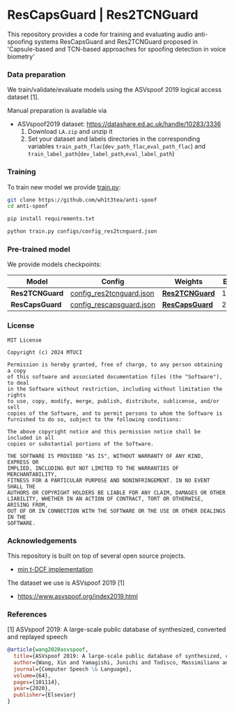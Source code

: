 # ResCapsGuard | Res2TCNGuard

This repository provides a code for training and evaluating audio anti-spoofing systems ResCapsGuard and Res2TCNGuard proposed in 'Capsule-based and TCN-based approaches for spoofing detection in voice biometry'



### Data preparation
We train/validate/evaluate models using the ASVspoof 2019 logical access dataset [1].

Manual preparation is available via 
- ASVspoof2019 dataset: https://datashare.ed.ac.uk/handle/10283/3336
  1. Download `LA.zip` and unzip it
  2. Set your dataset and labels directories in the corresponding variables `train_path_flac`(`dev_path_flac`,`eval_path_flac`) and `train_label_path`(`dev_label_path`,`eval_label_path`)

### Training 
To train new model we provide [train.py](https://github.com/wh1t3tea/anti-spoof/blob/main/train.py):
```bash
git clone https://github.com/wh1t3tea/anti-spoof
cd anti-spoof

pip install requirements.txt

python train.py configs/config_res2tcnguard.json
```

### Pre-trained model

We provide models checkpoints:

| Model            | Config                                                                                                        | Weights                                                                                     |EER | t-DCF|
|------------------|---------------------------------------------------------------------------------------------------------------|---------------------------------------------------------------------------------------------|--- |--|
| __Res2TCNGuard__ | [config_res2tcnguard.json](https://github.com/wh1t3tea/anti-spoof/blob/main/configs/config_res2tcnguard.json) | [__Res2TCNGuard__](https://github.com/wh1t3tea/anti-spoof/blob/main/weights/best_1.495.pth) |1.49|0.0451|
| __ResCapsGuard__ | [config_rescapsguard.json](https://github.com/wh1t3tea/anti-spoof/blob/main/configs/config_rescapsguard.json) | [__ResCapsGuard__](https://github.com/wh1t3tea/anti-spoof/blob/main/weights/new_capsules_changed_sinc_layer.pth) |2.25|0.0744|





### License
```
MIT License

Copyright (c) 2024 MTUCI 

Permission is hereby granted, free of charge, to any person obtaining a copy
of this software and associated documentation files (the "Software"), to deal
in the Software without restriction, including without limitation the rights
to use, copy, modify, merge, publish, distribute, sublicense, and/or sell
copies of the Software, and to permit persons to whom the Software is
furnished to do so, subject to the following conditions:

The above copyright notice and this permission notice shall be included in all
copies or substantial portions of the Software.

THE SOFTWARE IS PROVIDED "AS IS", WITHOUT WARRANTY OF ANY KIND, EXPRESS OR
IMPLIED, INCLUDING BUT NOT LIMITED TO THE WARRANTIES OF MERCHANTABILITY,
FITNESS FOR A PARTICULAR PURPOSE AND NONINFRINGEMENT. IN NO EVENT SHALL THE
AUTHORS OR COPYRIGHT HOLDERS BE LIABLE FOR ANY CLAIM, DAMAGES OR OTHER
LIABILITY, WHETHER IN AN ACTION OF CONTRACT, TORT OR OTHERWISE, ARISING FROM,
OUT OF OR IN CONNECTION WITH THE SOFTWARE OR THE USE OR OTHER DEALINGS IN THE
SOFTWARE.
```

### Acknowledgements
This repository is built on top of several open source projects. 
- [min t-DCF implementation](https://www.asvspoof.org/resources/tDCF_python_v2.zip)

The dataset we use is ASVspoof 2019 [1]
- https://www.asvspoof.org/index2019.html

### References
[1] ASVspoof 2019: A large-scale public database of synthesized, converted and replayed speech
```bibtex
@article{wang2020asvspoof,
  title={ASVspoof 2019: A large-scale public database of synthesized, converted and replayed speech},
  author={Wang, Xin and Yamagishi, Junichi and Todisco, Massimiliano and Delgado, H{\'e}ctor and Nautsch, Andreas and Evans, Nicholas and Sahidullah, Md and Vestman, Ville and Kinnunen, Tomi and Lee, Kong Aik and others},
  journal={Computer Speech \& Language},
  volume={64},
  pages={101114},
  year={2020},
  publisher={Elsevier}
}
```